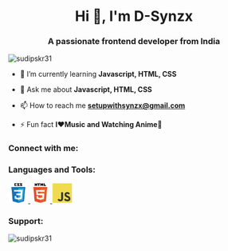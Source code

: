 <h1 align="center">Hi 👋, I'm D-Synzx</h1>
<h3 align="center">A passionate frontend developer from India</h3>

<p align="left"> <img src="https://komarev.com/ghpvc/?username=sudipskr31&label=Profile%20views&color=0e75b6&style=flat" alt="sudipskr31" /> </p>

- 🌱 I’m currently learning **Javascript, HTML, CSS**

- 💬 Ask me about **Javascript, HTML, CSS**

- 📫 How to reach me **setupwithsynzx@gmail.com**

- ⚡ Fun fact **I❤️Music and Watching Anime🤭**

<h3 align="left">Connect with me:</h3>
<p align="left">
</p>

<h3 align="left">Languages and Tools:</h3>
<p align="left"> <a href="https://www.w3schools.com/css/" target="_blank" rel="noreferrer"> <img src="https://raw.githubusercontent.com/devicons/devicon/master/icons/css3/css3-original-wordmark.svg" alt="css3" width="40" height="40"/> </a> <a href="https://www.w3.org/html/" target="_blank" rel="noreferrer"> <img src="https://raw.githubusercontent.com/devicons/devicon/master/icons/html5/html5-original-wordmark.svg" alt="html5" width="40" height="40"/> </a> <a href="https://developer.mozilla.org/en-US/docs/Web/JavaScript" target="_blank" rel="noreferrer"> <img src="https://raw.githubusercontent.com/devicons/devicon/master/icons/javascript/javascript-original.svg" alt="javascript" width="40" height="40"/> </a> </p>

<h3 align="left">Support:</h3>
<p><a href="https://ko-fi.com/sudipskr31"> <img align="left" src="https://cdn.ko-fi.com/cdn/kofi3.png?v=3" height="50" width="210" alt="sudipskr31" /></a></p><br><br>
